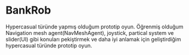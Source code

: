 # BankRob
Hypercasual türünde yapmış olduğum prototip oyun.
Öğrenmiş olduğum Navigation mesh agent(NavMeshAgent), joystick, partical system ve slider(UI) gibi konuları pekiştirmek ve daha iyi anlamak için geliştirdiğim hypercasual türünde prototip oyun.  
